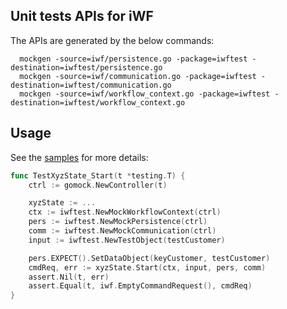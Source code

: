 ## Unit tests APIs for iWF 

The APIs are generated by the below commands:
```shell
  mockgen -source=iwf/persistence.go -package=iwftest -destination=iwftest/persistence.go
  mockgen -source=iwf/communication.go -package=iwftest -destination=iwftest/communication.go
  mockgen -source=iwf/workflow_context.go -package=iwftest -destination=iwftest/workflow_context.go
```

## Usage

See the [samples](https://github.com/indeedeng/iwf-golang-samples) for more details:

```go
func TestXyzState_Start(t *testing.T) {
	ctrl := gomock.NewController(t)

	xyzState := ...
	ctx := iwftest.NewMockWorkflowContext(ctrl)
	pers := iwftest.NewMockPersistence(ctrl)
	comm := iwftest.NewMockCommunication(ctrl)
	input := iwftest.NewTestObject(testCustomer)

	pers.EXPECT().SetDataObject(keyCustomer, testCustomer)
	cmdReq, err := xyzState.Start(ctx, input, pers, comm)
	assert.Nil(t, err)
	assert.Equal(t, iwf.EmptyCommandRequest(), cmdReq)
}
```

